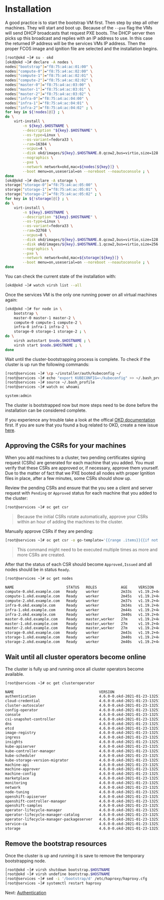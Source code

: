 # Installation

A good practice is to start the bootstrap VM first. Then step by step all other
machines. They will start and boot up. Because of the `--pxe` flag the VMs will
send DHCP broadcasts that request PXE boots. The DHCP server then picks up this
broadcast and replies with an IP address to use. In this case the returned IP
address will be the services VMs IP address. Then the proper FCOS image and
ignition file are selected and the installation begins.

```bash
[root@okd ~]# su - okd
[okd@okd ~]# declare -A nodes \
nodes["bootstrap"]="f8:75:a4:ac:01:00" \
nodes["compute-0"]="f8:75:a4:ac:02:00" \
nodes["compute-1"]="f8:75:a4:ac:02:01" \
nodes["compute-2"]="f8:75:a4:ac:02:02" \
nodes["master-0"]="f8:75:a4:ac:03:00" \
nodes["master-1"]="f8:75:a4:ac:03:01" \
nodes["master-2"]="f8:75:a4:ac:03:02" \
nodes["infra-0"]="f8:75:a4:ac:04:00" \
nodes["infra-1"]="f8:75:a4:ac:04:01" \
nodes["infra-2"]="f8:75:a4:ac:04:02" ; \
for key in ${!nodes[@]} ; \
do \
    virt-install \
        -n ${key}.$HOSTNAME \
        --description "${key}.$HOSTNAME" \
        --os-type=Linux \
        --os-variant=fedora33 \
        --ram=16384 \
        --vcpus=4 \
        --disk okd/images/${key}.$HOSTNAME.0.qcow2,bus=virtio,size=128 \
        --nographics \
        --pxe \
        --network network=okd,mac=${nodes[${key}]} \
        --boot menu=on,useserial=on --noreboot --noautoconsole ; \
done
[okd@okd ~]# declare -A storage \
storage["storage-0"]="f8:75:a4:ac:05:00" \
storage["storage-1"]="f8:75:a4:ac:05:01" \
storage["storage-2"]="f8:75:a4:ac:05:02" ; \
for key in ${!storage[@]} ; \
do \
    virt-install \
        -n ${key}.$HOSTNAME \
        --description "${key}.$HOSTNAME" \
        --os-type=Linux \
        --os-variant=fedora33 \
        --ram=32768 \
        --vcpus=8 \
        --disk okd/images/${key}.$HOSTNAME.0.qcow2,bus=virtio,size=128 \
        --disk okd/images/${key}.$HOSTNAME.1.qcow2,bus=virtio,size=256 \
        --nographics \
        --pxe \
        --network network=okd,mac=${storage[${key}]} \
        --boot menu=on,useserial=on --noreboot --noautoconsole ; \
done
```

You can check the current state of the installation with:

```bash
[okd@okd ~]# watch virsh list --all
```

Once the services VM is the only one running power on all virtual machines
again:

```bash
[okd@okd ~]# for node in \
    bootstrap \
    master-0 master-1 master-2 \
    compute-0 compute-1 compute-2 \
    infra-0 infra-1 infra-2 \
    storage-0 storage-1 storage-2 ; \
do \
    virsh autostart $node.$HOSTNAME ; \
    virsh start $node.$HOSTNAME ; \
done
```

Wait until the cluster-bootstrapping process is complete. To check if the
cluster is up run the following commands:

```bash
[root@services ~]# \cp ~/installer/auth/kubeconfig ~/
[root@services ~]# echo "export KUBECONFIG=~/kubeconfig" >> ~/.bash_profile
[root@services ~]# source ~/.bash_profile
[root@services ~]# watch oc whoami

system:admin
```

The cluster is bootstrapped now but more steps need to be done before the
installation can be considered complete.

If you experience any trouble take a look at the offical [OKD
documentation](https://docs.okd.io/latest/installing/installing_bare_metal/installing-restricted-networks-bare-metal.html)
first. If you are sure that you found a bug related to OKD, create a new issue
[here](https://github.com/openshift/okd/issues/new/choose).

## Approving the CSRs for your machines

When you add machines to a cluster, two pending certificates signing request
(CSRs) are generated for each machine that you added. You must verify that these
CSRs are approved or, if necessary, approve them yourself. Due to the matter of
fact that we PXE booted all nodes with proper Ignition files in place, after a
few minutes, some CSRs should show up.

Review the pending CSRs and ensure that the you see a client and server request
with `Pending` or `Approved` status for each machine that you added to the
cluster:

```bash
[root@services ~]# oc get csr
```

> Because the initial CSRs rotate automatically, approve your CSRs within an
> hour of adding the machines to the cluster.

Manually approve CSRs if they are pending:

```bash
[root@services ~]# oc get csr -o go-template='{{range .items}}{{if not .status}}{{.metadata.name}}{{"\n"}}{{end}}{{end}}' | xargs oc adm certificate approve
```

> This command might need to be executed multiple times as more and more CSRs
> are created.

After that the status of each CSR should become `Approved,Issued` and all nodes
should be in status `Ready`.

```bash
[root@services ~]# oc get nodes

NAME                        STATUS   ROLES           AGE     VERSION
compute-0.okd.example.com   Ready    worker          2m33s   v1.19.2+4cad5ca-1023
compute-1.okd.example.com   Ready    worker          2m45s   v1.19.2+4cad5ca-1023
compute-2.okd.example.com   Ready    worker          2m37s   v1.19.2+4cad5ca-1023
infra-0.okd.example.com     Ready    worker          2m34s   v1.19.2+4cad5ca-1023
infra-1.okd.example.com     Ready    worker          2m44s   v1.19.2+4cad5ca-1023
infra-2.okd.example.com     Ready    worker          2m40s   v1.19.2+4cad5ca-1023
master-0.okd.example.com    Ready    master,worker   27m     v1.19.2+4cad5ca-1023
master-1.okd.example.com    Ready    master,worker   27m     v1.19.2+4cad5ca-1023
master-2.okd.example.com    Ready    master,worker   27m     v1.19.2+4cad5ca-1023
storage-0.okd.example.com   Ready    worker          2m43s   v1.19.2+4cad5ca-1023
storage-1.okd.example.com   Ready    worker          2m40s   v1.19.2+4cad5ca-1023
storage-2.okd.example.com   Ready    worker          2m40s   v1.19.2+4cad5ca-1023
```

## Wait until all cluster operators become online

The cluster is fully up and running once all cluster operators become available.

```bash
[root@services ~]# oc get clusteroperator

NAME                                       VERSION                         AVAILABLE   PROGRESSING   DEGRADED   SINCE
authentication                             4.6.0-0.okd-2021-01-23-132511   True        False         False      7m53s
cloud-credential                           4.6.0-0.okd-2021-01-23-132511   True        False         False      29m
cluster-autoscaler                         4.6.0-0.okd-2021-01-23-132511   True        False         False      24m
config-operator                            4.6.0-0.okd-2021-01-23-132511   True        False         False      25m
console                                    4.6.0-0.okd-2021-01-23-132511   True        False         False      13m
csi-snapshot-controller                    4.6.0-0.okd-2021-01-23-132511   True        False         False      25m
dns                                        4.6.0-0.okd-2021-01-23-132511   True        False         False      24m
etcd                                       4.6.0-0.okd-2021-01-23-132511   True        False         False      23m
image-registry                             4.6.0-0.okd-2021-01-23-132511   True        False         False      17m
ingress                                    4.6.0-0.okd-2021-01-23-132511   True        False         False      16m
insights                                   4.6.0-0.okd-2021-01-23-132511   True        False         False      25m
kube-apiserver                             4.6.0-0.okd-2021-01-23-132511   True        False         False      22m
kube-controller-manager                    4.6.0-0.okd-2021-01-23-132511   True        False         False      22m
kube-scheduler                             4.6.0-0.okd-2021-01-23-132511   True        False         False      22m
kube-storage-version-migrator              4.6.0-0.okd-2021-01-23-132511   True        False         False      24m
machine-api                                4.6.0-0.okd-2021-01-23-132511   True        False         False      25m
machine-approver                           4.6.0-0.okd-2021-01-23-132511   True        False         False      25m
machine-config                             4.6.0-0.okd-2021-01-23-132511   True        False         False      24m
marketplace                                4.6.0-0.okd-2021-01-23-132511   True        False         False      24m
monitoring                                 4.6.0-0.okd-2021-01-23-132511   True        False         False      16m
network                                    4.6.0-0.okd-2021-01-23-132511   True        False         False      25m
node-tuning                                4.6.0-0.okd-2021-01-23-132511   True        False         False      25m
openshift-apiserver                        4.6.0-0.okd-2021-01-23-132511   True        False         False      17m
openshift-controller-manager               4.6.0-0.okd-2021-01-23-132511   True        False         False      22m
openshift-samples                          4.6.0-0.okd-2021-01-23-132511   True        False         False      16m
operator-lifecycle-manager                 4.6.0-0.okd-2021-01-23-132511   True        False         False      24m
operator-lifecycle-manager-catalog         4.6.0-0.okd-2021-01-23-132511   True        False         False      25m
operator-lifecycle-manager-packageserver   4.6.0-0.okd-2021-01-23-132511   True        False         False      17m
service-ca                                 4.6.0-0.okd-2021-01-23-132511   True        False         False      25m
storage                                    4.6.0-0.okd-2021-01-23-132511   True        False         False      25m
```

## Remove the bootstrap resources

Once the cluster is up and running it is save to remove the temporary
bootstrapping node.

```bash
[root@okd ~]# virsh shutdown bootstrap.$HOSTNAME
[root@okd ~]# virsh undefine bootstrap.$HOSTNAME
[root@services ~]# sed -i '/bootstrap/d' /etc/haproxy/haproxy.cfg
[root@services ~]# systemctl restart haproxy
```

Next: [Authentication](10-authentication.md)
